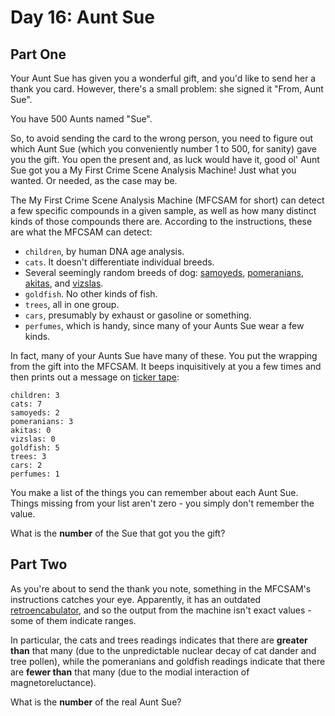 # Day 16: Aunt Sue

## Part One

Your Aunt Sue has given you a wonderful gift, and you'd like to send her a thank you card.  However, there's a small
problem: she signed it "From, Aunt Sue".

You have 500 Aunts named "Sue".

So, to avoid sending the card to the wrong person, you need to figure out which Aunt Sue (which you conveniently number
1 to 500, for sanity) gave you the gift.  You open the present and, as luck would have it, good ol' Aunt Sue got you a
My First Crime Scene Analysis Machine!  Just what you wanted.  Or needed, as the case may be.

The My First Crime Scene Analysis Machine (MFCSAM for short) can detect a few specific compounds in a given sample, as
well as how many distinct kinds of those compounds there are. According to the instructions, these are what the MFCSAM
can detect:

* `children`, by human DNA age analysis.
* `cats`.  It doesn't differentiate individual breeds.
* Several seemingly random breeds of dog: [samoyeds](https://en.wikipedia.org/wiki/Samoyed_%28dog%29),
  [pomeranians](https://en.wikipedia.org/wiki/Pomeranian_%28dog%29),
  [akitas](https://en.wikipedia.org/wiki/Akita_%28dog%29), and [vizslas](https://en.wikipedia.org/wiki/Vizsla).
* `goldfish`.  No other kinds of fish.
* `trees`, all in one group.
* `cars`, presumably by exhaust or gasoline or something.
* `perfumes`, which is handy, since many of your Aunts Sue wear a few kinds.

In fact, many of your Aunts Sue have many of these.  You put the wrapping from the gift into the MFCSAM.  It beeps
inquisitively at you a few times and then prints out a message on
[ticker tape](https://en.wikipedia.org/wiki/Ticker_tape):

```text
children: 3
cats: 7
samoyeds: 2
pomeranians: 3
akitas: 0
vizslas: 0
goldfish: 5
trees: 3
cars: 2
perfumes: 1
```

You make a list of the things you can remember about each Aunt Sue.  Things missing from your list aren't zero - you
simply don't remember the value.

What is the **number** of the Sue that got you the gift?

## Part Two

As you're about to send the thank you note, something in the MFCSAM's instructions catches your eye.  Apparently, it has
an outdated [retroencabulator](https://www.youtube.com/watch?v=RXJKdh1KZ0w), and so the output from the machine isn't
exact values - some of them indicate ranges.

In particular, the cats and trees readings indicates that there are **greater than** that many (due to the unpredictable
nuclear decay of cat dander and tree pollen), while the pomeranians and goldfish readings indicate that there are
**fewer than** that many (due to the modial interaction of magnetoreluctance).

What is the **number** of the real Aunt Sue?
